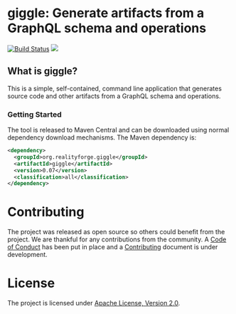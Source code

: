 # giggle: Generate artifacts from a GraphQL schema and operations

[![Build Status](https://secure.travis-ci.org/realityforge/giggle.svg?branch=master)](http://travis-ci.org/realityforge/giggle)
[<img src="https://img.shields.io/maven-central/v/org.realityforge.giggle/giggle.svg?label=latest%20release"/>](https://search.maven.org/search?q=g:org.realityforge.giggle%20a:giggle)

## What is giggle?

This is a simple, self-contained, command line application that generates source code and other artifacts
from a GraphQL schema and operations.

### Getting Started

The tool is released to Maven Central and can be downloaded using normal dependency download mechanisms.
The Maven dependency is:

```xml
<dependency>
  <groupId>org.realityforge.giggle</groupId>
  <artifactId>giggle</artifactId>
  <version>0.07</version>
  <classification>all</classification>
</dependency>
```

# Contributing

The project was released as open source so others could benefit from the project. We are thankful for any
contributions from the community. A [Code of Conduct](CODE_OF_CONDUCT.md) has been put in place and
a [Contributing](CONTRIBUTING.md) document is under development.

# License

The project is licensed under [Apache License, Version 2.0](LICENSE).
